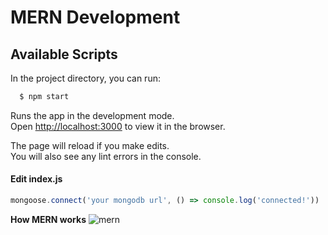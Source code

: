 # MERN Development

## Available Scripts

In the project directory, you can run:

```bash
  $ npm start
```

Runs the app in the development mode.\
Open [http://localhost:3000](http://localhost:3000) to view it in the browser.

The page will reload if you make edits.\
You will also see any lint errors in the console.

#### Edit index.js
```javascript
mongoose.connect('your mongodb url', () => console.log('connected!'))
```

__How MERN works__
![mern](https://webassets.mongodb.com/_com_assets/cms/mern-stack-b9q1kbudz0.png)

